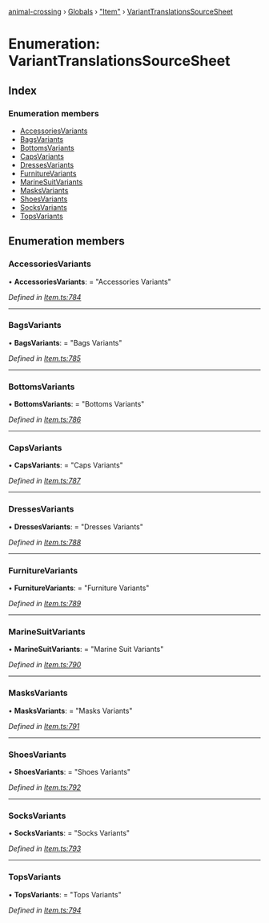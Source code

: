 [animal-crossing](../README.md) › [Globals](../globals.md) › ["Item"](../modules/_item_.md) › [VariantTranslationsSourceSheet](_item_.varianttranslationssourcesheet.md)

# Enumeration: VariantTranslationsSourceSheet

## Index

### Enumeration members

* [AccessoriesVariants](_item_.varianttranslationssourcesheet.md#accessoriesvariants)
* [BagsVariants](_item_.varianttranslationssourcesheet.md#bagsvariants)
* [BottomsVariants](_item_.varianttranslationssourcesheet.md#bottomsvariants)
* [CapsVariants](_item_.varianttranslationssourcesheet.md#capsvariants)
* [DressesVariants](_item_.varianttranslationssourcesheet.md#dressesvariants)
* [FurnitureVariants](_item_.varianttranslationssourcesheet.md#furniturevariants)
* [MarineSuitVariants](_item_.varianttranslationssourcesheet.md#marinesuitvariants)
* [MasksVariants](_item_.varianttranslationssourcesheet.md#masksvariants)
* [ShoesVariants](_item_.varianttranslationssourcesheet.md#shoesvariants)
* [SocksVariants](_item_.varianttranslationssourcesheet.md#socksvariants)
* [TopsVariants](_item_.varianttranslationssourcesheet.md#topsvariants)

## Enumeration members

###  AccessoriesVariants

• **AccessoriesVariants**: = "Accessories Variants"

*Defined in [Item.ts:784](https://github.com/Norviah/animal-crossing/blob/cd5681f/module/types/Item.ts#L784)*

___

###  BagsVariants

• **BagsVariants**: = "Bags Variants"

*Defined in [Item.ts:785](https://github.com/Norviah/animal-crossing/blob/cd5681f/module/types/Item.ts#L785)*

___

###  BottomsVariants

• **BottomsVariants**: = "Bottoms Variants"

*Defined in [Item.ts:786](https://github.com/Norviah/animal-crossing/blob/cd5681f/module/types/Item.ts#L786)*

___

###  CapsVariants

• **CapsVariants**: = "Caps Variants"

*Defined in [Item.ts:787](https://github.com/Norviah/animal-crossing/blob/cd5681f/module/types/Item.ts#L787)*

___

###  DressesVariants

• **DressesVariants**: = "Dresses Variants"

*Defined in [Item.ts:788](https://github.com/Norviah/animal-crossing/blob/cd5681f/module/types/Item.ts#L788)*

___

###  FurnitureVariants

• **FurnitureVariants**: = "Furniture Variants"

*Defined in [Item.ts:789](https://github.com/Norviah/animal-crossing/blob/cd5681f/module/types/Item.ts#L789)*

___

###  MarineSuitVariants

• **MarineSuitVariants**: = "Marine Suit Variants"

*Defined in [Item.ts:790](https://github.com/Norviah/animal-crossing/blob/cd5681f/module/types/Item.ts#L790)*

___

###  MasksVariants

• **MasksVariants**: = "Masks Variants"

*Defined in [Item.ts:791](https://github.com/Norviah/animal-crossing/blob/cd5681f/module/types/Item.ts#L791)*

___

###  ShoesVariants

• **ShoesVariants**: = "Shoes Variants"

*Defined in [Item.ts:792](https://github.com/Norviah/animal-crossing/blob/cd5681f/module/types/Item.ts#L792)*

___

###  SocksVariants

• **SocksVariants**: = "Socks Variants"

*Defined in [Item.ts:793](https://github.com/Norviah/animal-crossing/blob/cd5681f/module/types/Item.ts#L793)*

___

###  TopsVariants

• **TopsVariants**: = "Tops Variants"

*Defined in [Item.ts:794](https://github.com/Norviah/animal-crossing/blob/cd5681f/module/types/Item.ts#L794)*
